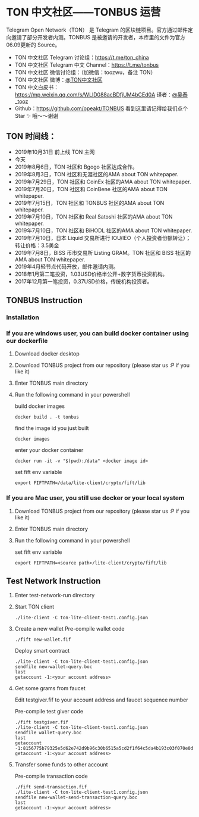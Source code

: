 # TON 中文社区——TONBUS 运营

Telegram Open Network（TON） 是 Telegram 的区块链项目。官方通过邮件定向邀请了部分开发者内测。TONBUS 是被邀请的开发者，本库里的文件为官方06.09更新的 Source。

- TON 中文社区 Telegram 讨论组：https://t.me/ton_china     
- TON 中文社区 Telegram 中文 Channel：https://t.me/tonbus
- TON 中文社区 微信讨论组：（加微信：toozwu，备注 TON）
- TON 中文社区 微博：[@TON中文社区](https://weibo.com/sharing2)
- TON 中文白皮书：https://mp.weixin.qq.com/s/WLlD088acBDfjUM4bCEd0A 译者：[@吴泰_tooz](https://weibo.com/opeakt)
- Github：https://github.com/opeakt/TONBUS
看到这里请记得给我们点个 Star ✨ 哦～～谢谢

## TON 时间线：

- 2019年10月31日 前上线 TON 主网
- 今天
- 2019年8月6日，TON 社区和 Bgogo 社区达成合作。
- 2019年8月3日，TON 社区和无涯社区的AMA about TON whitepaper.
- 2019年7月29日，TON 社区和 CoinEx 社区的AMA about TON whitepaper.
- 2019年7月20日，TON 社区和 CoinBene 社区的AMA about TON whitepaper.
- 2019年7月15日，TON 社区和 TONBUS 社区的AMA about TON whitepaper.
- 2019年7月10日，TON 社区和 Real Satoshi 社区的AMA about TON whitepaper.
- 2019年7月10日，TON 社区和 BiHODL 社区的AMA about TON whitepaper.
- 2019年7月10日，日本 Liquid 交易所进行 IOU/IEO（个人投资者份额转让）；转让价格：3.5美金
- 2019年7月8日，BISS 币市交易所 Listing GRAM。TON 社区和 BISS 社区的AMA about TON whitepaper.
- 2019年4月轻节点代码开放，邮件邀请内测。
- 2018年1月第二笔投资，1.03USD价格半公开+数字货币投资机构。
- 2017年12月第一笔投资，0.37USD价格，传统机构投资者。

## TONBUS Instruction
### Installation
### If you are windows user, you can build docker container using our dockerfile
 1. Download docker desktop
 2. Download TONBUS project from our repository (please star us :P if you like it)
 3. Enter TONBUS main directory
 4. Run the following command in your powershell

    build docker images
    ```
    docker build . -t tonbus
    ```

    find the image id you just built
    ```
    docker images
    ```

    enter your docker container
    ```
    docker run -it -v "$(pwd):/data" <docker image id>
    ```

    set fift env variable
    ```
    export FIFTPATH=/data/lite-client/crypto/fift/lib
    ```

### If you are Mac user, you still use docker or your local system
 1. Download TONBUS project from our repository (please star us :P if you like it)
 2. Enter TONBUS main directory
 3. Run the following command in your powershell

    set fift env variable
    ```
    export FIFTPATH=<source path>/lite-client/crypto/fift/lib
    ```

## Test Network Instruction
 1. Enter test-network-run directory
 2. Start TON client
    ```
    ./lite-client -C ton-lite-client-test1.config.json
    ```
 3. Create a new wallet
    Pre-compile wallet code
    ```
    ./fift new-wallet.fif
    ```

    Deploy smart contract
    ```
    ./lite-client -C ton-lite-client-test1.config.json
    sendfile new-wallet-query.boc
    last
    getaccount -1:<your account address>
    ```

 4. Get some grams from faucet

    Edit testgiver.fif to your account address and faucet sequence number

    Pre-compile test giver code
    ```
    ./fift testgiver.fif
    ./lite-client -C ton-lite-client-test1.config.json
    sendfile wallet-query.boc
    last
    getaccount -1:8156775b79325e5d62e742d9b96c30b6515a5cd2f1f64c5da4b193c03f070e0d
    getaccount -1:<your account address>
    ```

 5. Transfer some funds to other account

    Pre-compile transaction code
    ```
    ./fift send-transaction.fif
    ./lite-client -C ton-lite-client-test1.config.json
    sendfile new-wallet-send-transaction-query.boc
    last
    getaccount -1:<your account address>
    ```
